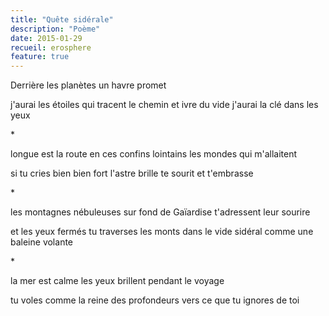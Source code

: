 ```yaml
---
title: "Quête sidérale"
description: "Poème"
date: 2015-01-29
recueil: erosphere
feature: true
---
```


Derrière les planètes
un havre promet

j'aurai les étoiles qui tracent le chemin
et ivre du vide j'aurai la clé dans les yeux

\*

longue est la route en ces confins
lointains les mondes qui m'allaitent

si tu cries bien bien fort l'astre brille
te sourit et t'embrasse

\*

les montagnes nébuleuses sur fond de Gaïardise
t'adressent leur sourire

et les yeux fermés tu traverses les monts
dans le vide sidéral comme une baleine volante

\*

la mer est calme
les yeux brillent pendant le voyage

tu voles comme la reine des profondeurs
vers ce que tu ignores de toi
